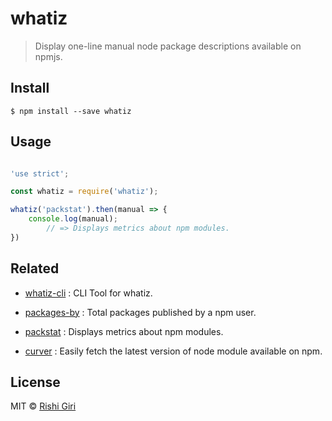 # whatiz

> Display one-line manual node package descriptions available on npmjs.

## Install 

```
$ npm install --save whatiz
```

## Usage

```js

'use strict';

const whatiz = require('whatiz');

whatiz('packstat').then(manual => {
	console.log(manual);
		// => Displays metrics about npm modules.
})
```

## Related 

- [whatiz-cli](https://github.com/CodeDotJS/whatiz-cli) : CLI Tool for whatiz.

- [packages-by](https://github.com/CodeDotJS/packages-by) : Total packages published by a npm user.

- [packstat](https://github.com/CodeDotJS/packstat) : Displays metrics about npm modules.

- [curver](https://github.com/CodeDotJS/curver) : Easily fetch the latest version of node module available on npm.

## License

MIT &copy; [Rishi Giri](http://rishigiri.com/)
